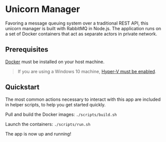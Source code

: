 # Unicorn Manager
Favoring a message queuing system over a traditional REST API, this unicorn 
manager is built with RabbitMQ in Node.js. The application runs on a set of 
Docker containers that act as separate actors in private network.

## Prerequisites
[Docker](https://docs.docker.com/install/#supported-platforms) must be 
installed on your host machine.
> If you are using a Windows 10 machine, 
[Hyper-V must be enabled](https://docs.microsoft.com/en-us/virtualization/hyper-v-on-windows/quick-start/enable-hyper-v).

## Quickstart
The most common actions necessary to interact with this app are included in 
helper scripts, to help you get started quickly.

Pull and build the Docker images: `./scripts/build.sh`

Launch the containers: `./scripts/run.sh`

The app is now up and running!